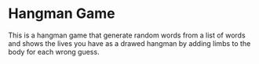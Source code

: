 # Hangman Game
This is a hangman game that generate random words from a list of words and shows the lives you have as a drawed hangman by adding limbs to the body for each wrong guess. 
